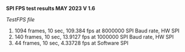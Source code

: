 
**SPI FPS test results MAY 2023 V 1.6**

*TestFPS file*

1. 1094 frames, 10 sec, 109.384 fps at 8000000 SPI Baud rate, HW SPI 
2.  140 frames, 10 sec, 13.9127 fps at 1000000 SPI Baud rate, HW SPI 
3.   44 frames, 10 sec, 4.33728 fps at Software SPI 

